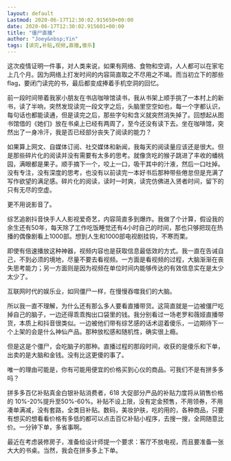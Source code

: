 ```yaml
---
layout: default
Lastmod: 2020-06-17T12:30:02.915650+00:00
date: 2020-06-17T12:30:02.915601+00:00
title: "僵尸直播"
author: "Joey&nbsp;Yin"
tags: [读完,补贴,视频,直播,傻乐]
---
```


这次疫情证明一件事，对人类来说，如果有网络、食物和空调，人人都可以在家宅上几个月。因为网络上打发时间的内容简直取之不尽用之不竭。而当初立下的那些 flag，要闭门读完的书，最后都变成捧着手机空洞的回忆。

前一段时间带着我家小朋友在书店咖啡馆读书，我从书架上顺手挑了一本村上的新书，读了半响，突然发现读完一段文字之后，头脑里空空如也，每一个字都认识，每句话也都能读通，但是读完之后，那些字句和含义就突然消失掉了。回想起从图书馆借的《她们》放在书桌上已经有两周了，至今还没有读下去。坐在咖啡馆，突然出了一身冷汗，我是否已经部分丧失了阅读的能力？

如果算上网文、自媒体订阅、社交媒体和新闻，我每天的阅读量应该还是很大。但是那些碎片化的阅读并没有需要有太多的思考。就像贪吃的猴子跳进了丰收的蟠桃园，满眼都是果子。顺手摘下一个，咬上一口，吸干其中的汁液，然后一口吐掉。没有专注，没有深度的思考，也没有以前读完一本好书后那种带些倦怠但是充满了写作欲望的满足感。碎片化的阅读，读时一时爽，读完仿佛进入贤者时间，留下的只有无尽的空虚。

更不用说影音了。

综艺追剧抖音快手人人影视爱奇艺，内容简直多到爆炸。我做了个计算，假设我的余生还有50年，每天除了工作吃饭睡觉还有4小时自己的时间，那也只够把现在热播的偶像剧看上1000部。想到人生和1000部电视剧挂钩，不寒而栗。

即使有倍速播放这种神器，视频内容也是获取信息最低效的方式。我一直在告诫自己，不到必须的境地，尽量不要去看视频。一方面是看视频的过程，大脑渐渐在丧失思考能力；另一方面则是因为视频在单位时间内能够传达的有效信息实在是太少太少了。

互联网时代的娱乐业，如同僵尸一样，在慢慢吞噬我们的大脑。

所以我一直不理解，为什么还有那么多人要看直播带货。这简直就是一边被僵尸吃掉自己的脑子，一边还得乖乖掏出口袋里的钱。我分别看过一场老罗和薇娅直播带货，本质上和抖音很类似。一边被他们带有综艺感的话术逗着傻乐，一边期待下一个上架的会是什么神仙产品。那种放松感和随机性，确实很上瘾。

但是这是个僵尸，会吃脑子的那种。直播过程的那段时间，收获的是傻乐和下单，出卖的是大脑和金钱。没有比这更傻的事了。

唯一的理由可能是，你有可能用便宜的价格买到心仪的商品。可我们不是有拼多多吗？

拼多多百亿补贴真金白银补贴消费者，618 大促部分产品的补贴力度将从销售价格的 10%-20%提升至50%-60%。补贴不设上限，没有定金预售，不用领券，不用凑单满减，没有套路，全类目补贴。数码，美妆护肤，吃的用的，各种商品，只要有想买的想看看价格有多低的都可以点击百亿补贴小程序，去搜一搜，全网随意比价。一分钟下单，多省事啊。

最近在考虑装修房子，准备给设计师提一个要求：客厅不放电视，而且要准备一张大大的书桌。当然，我会在拼多多上下单。

